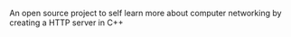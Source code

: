 An open source project to self learn more about computer networking by creating a HTTP server in C++